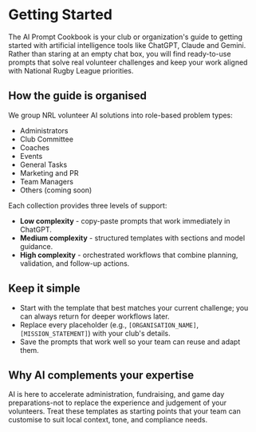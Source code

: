 # Getting Started

The AI Prompt Cookbook is your club or organization's guide to getting started with artificial intelligence tools like ChatGPT, Claude and Gemini. Rather than staring at an empty chat box, you will find ready-to-use prompts that solve real volunteer challenges and keep your work aligned with National Rugby League priorities.

## How the guide is organised

We group NRL volunteer AI solutions into role-based problem types:
- Administrators
- Club Committee
- Coaches
- Events
- General Tasks
- Marketing and PR
- Team Managers
- Others (coming soon)

Each collection provides three levels of support:
- **Low complexity** - copy-paste prompts that work immediately in ChatGPT.
- **Medium complexity** - structured templates with sections and model guidance.
- **High complexity** - orchestrated workflows that combine planning, validation, and follow-up actions.

## Keep it simple
- Start with the template that best matches your current challenge; you can always return for deeper workflows later.
- Replace every placeholder (e.g., `[ORGANISATION_NAME]`, `[MISSION_STATEMENT]`) with your club's details.
- Save the prompts that work well so your team can reuse and adapt them.

## Why AI complements your expertise
AI is here to accelerate administration, fundraising, and game day preparations-not to replace the experience and judgement of your volunteers. Treat these templates as starting points that your team can customise to suit local context, tone, and compliance needs.

